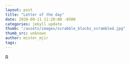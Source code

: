 ```yaml
---
layout: post
title: "Letter of the day"
date: 2020-09-11 11:20:00 -0500
categories: jekyll update
thumb: "/assets/images/scrabble_blocks_scrambled.jpg"
thumb_src: unknown
author: mister_mjir
tags:
---
```

R
